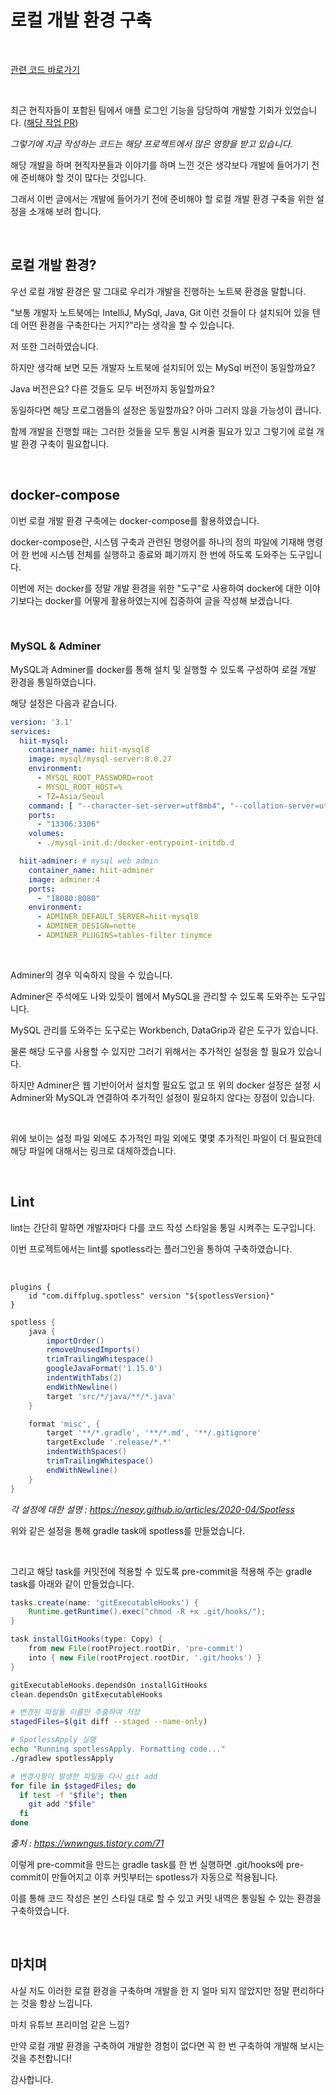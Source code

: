 # 로컬 개발 환경 구축

<br>

[관련 코드 바로가기](https://github.com/JNU-econovation/hiit-server/tree/main/resources)



<br>



최근 현직자들이 포함된 팀에서 애플 로그인 기능을 담당하여 개발할 기회가 있었습니다. ([해당 작업 PR](https://github.com/depromeet12th/three-days-server/pull/117))

*그렇기에 지금 작성하는 코드는 해당 프로젝트에서 많은 영향을 받고 있습니다.*

해당 개발을 하며 현직자분들과 이야기를 하며 느낀 것은 생각보다 개발에 들어가기 전에 준비해야 할 것이 많다는 것입니다.

그래서 이번 글에서는 개발에 들어가기 전에 준비해야 할 로컬 개발 환경 구축을 위한 설정을 소개해 보려 합니다.

<br>



## 로컬 개발 환경?

우선 로컬 개발 환경은 말 그대로 우리가 개발을 진행하는 노트북 환경을 말합니다.

"보통 개발자 노트북에는 IntelliJ, MySql, Java, Git 이런 것들이 다 설치되어 있을 텐데 어떤 환경을 구축한다는 거지?"라는 생각을 할 수 있습니다.

저 또한 그러하였습니다.

하지만 생각해 보면 모든 개발자 노트북에 설치되어 있는 MySql 버전이 동일할까요?

Java 버전은요? 다른 것들도 모두 버전까지 동일할까요?

동일하다면 해당 프로그램들의 설정은 동일할까요? 아마 그러지 않을 가능성이 큽니다.

함께 개발을 진행할 때는 그러한 것들을 모두 통일 시켜줄 필요가 있고 그렇기에 로컬 개발 환경 구축이 필요합니다.

<br>



## docker-compose

이번 로컬 개발 환경 구축에는 docker-compose를 활용하였습니다.

docker-compose란, 시스템 구축과 관련된 명령어를 하나의 정의 파일에 기재해 명령어 한 번에 시스템 전체를 실행하고 종료와 폐기까지 한 번에 하도록 도와주는 도구입니다.

이번에 저는 docker를 정말 개발 환경을 위한 "도구"로 사용하여 docker에 대한 이야기보다는 docker를 어떻게 활용하였는지에 집중하여 글을 작성해 보겠습니다.

<br>



### MySQL & Adminer

MySQL과 Adminer를 docker를 통해 설치 및 실행할 수 있도록 구성하여 로컬 개발 환경을 통일하였습니다.

해당 설정은 다음과 같습니다.

```yaml
version: '3.1'
services:
  hiit-mysql:
    container_name: hiit-mysql8
    image: mysql/mysql-server:8.0.27
    environment:
      - MYSQL_ROOT_PASSWORD=root
      - MYSQL_ROOT_HOST=%
      - TZ=Asia/Seoul
    command: [ "--character-set-server=utf8mb4", "--collation-server=utf8mb4_unicode_ci", "--lower_case_table_names=1", "--max_connections=2048", "--wait_timeout=3600" ]
    ports:
      - "13306:3306"
    volumes:
      - ./mysql-init.d:/docker-entrypoint-initdb.d

  hiit-adminer: # mysql web admin
    container_name: hiit-adminer
    image: adminer:4
    ports:
      - "18080:8080"
    environment:
      - ADMINER_DEFAULT_SERVER=hiit-mysql8
      - ADMINER_DESIGN=nette
      - ADMINER_PLUGINS=tables-filter tinymce
```

<br>



Adminer의 경우 익숙하지 않을 수 있습니다.

Adminer은 주석에도 나와 있듯이 웹에서 MySQL을 관리할 수 있도록 도와주는 도구입니다.

MySQL 관리를 도와주는 도구로는 Workbench, DataGrip과 같은 도구가 있습니다.

물론 해당 도구를 사용할 수 있지만 그러기 위해서는 추가적인 설정을 할 필요가 있습니다.

하지만 Adminer은 웹 기반이어서 설치할 필요도 없고 또 위의 docker 설정은 설정 시 Adminer와 MySQL과 연결하여 추가적인 설정이 필요하지 않다는 장점이 있습니다.

<br>



위에 보이는 설정 파일 외에도 추가적인 파일 외에도 몇몇 추가적인 파일이 더 필요한데 해당 파일에 대해서는 링크로 대체하겠습니다.

<br>



## Lint

lint는 간단히 말하면 개발자마다 다를 코드 작성 스타일을 통일 시켜주는 도구입니다.

이번 프로젝트에서는 lint를 spotless라는 플러그인을 통하여 구축하였습니다.

<br>



```gradke
plugins {
    id "com.diffplug.spotless" version "${spotlessVersion}"
}
```

```gradle
spotless {
    java {
        importOrder()
        removeUnusedImports()
        trimTrailingWhitespace()
        googleJavaFormat('1.15.0')
        indentWithTabs(2)
        endWithNewline()
        target 'src/*/java/**/*.java'
    }

    format 'misc', {
        target '**/*.gradle', '**/*.md', '**/.gitignore'
        targetExclude '.release/*.*'
        indentWithSpaces()
        trimTrailingWhitespace()
        endWithNewline()
    }
}
```

*각 설정에 대한 설명 : https://nesoy.github.io/articles/2020-04/Spotless*

위와 같은 설정을 통해 gradle task에 spotless를 만들었습니다.

<br>



그리고 해당 task를 커밋전에 적용할 수 있도록 pre-commit을 적용해 주는 gradle task를 아래와 같이 만들었습니다.

```gradle
tasks.create(name: 'gitExecutableHooks') {
    Runtime.getRuntime().exec("chmod -R +x .git/hooks/");
}

task installGitHooks(type: Copy) {
    from new File(rootProject.rootDir, 'pre-commit')
    into { new File(rootProject.rootDir, '.git/hooks') }
}

gitExecutableHooks.dependsOn installGitHooks
clean.dependsOn gitExecutableHooks
```

```sh
# 변경된 파일들 이름만 추출하여 저장
stagedFiles=$(git diff --staged --name-only)

# SpotlessApply 실행
echo "Running spotlessApply. Formatting code..."
./gradlew spotlessApply

# 변경사항이 발생한 파일들 다시 git add
for file in $stagedFiles; do
  if test -f "$file"; then
    git add "$file"
  fi
done
```

*출처 : https://wnwngus.tistory.com/71*

이렇게 pre-commit을 만드는 gradle task를 한 번 실행하면 .git/hooks에 pre-commit이 만들어지고 이후 커밋부터는 spotless가 자동으로 적용됩니다.

이를 통해 코드 작성은 본인 스타일 대로 할 수 있고 커밋 내역은 통일될 수 있는 환경을 구축하였습니다.

<br>



## 마치며

사실 저도 이러한 로컬 환경을 구축하며 개발을 한 지 얼마 되지 않았지만 정말 편리하다는 것을 항상 느낍니다.

마치 유튜브 프리미엄 같은 느낌?

만약 로컬 개발 환경을 구축하여 개발한 경험이 없다면 꼭 한 번 구축하여 개발해 보시는 것을 추천합니다!

감사합니다.
